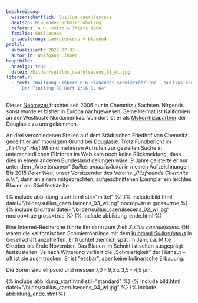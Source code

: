 ```yaml
---
beschreibung:
  wissenschaftlich: Suillus caerulescens
  deutsch: Blauender Schmierröhrling
  referenz: A.H. Smith & Thiers 1964
  familie: Suillaceae
  erlaeuterung: caerulescens = blauend
profil:
  aktualisiert: 2022-07-03
  autor_in: Wolfgang Lißner
hauptbild:
  anzeige: true
  datei: /bilder/suillus_caerulsecens_01_wl.jpg
literatur:
  - text: "Wolfgang Lißner: Ein Blauender Schmierröhrling - Suillus caerulescens in:
      Der Tintling 98 Heft 1/16 S. 64"
---
```

Dieser [Neomyzet ](Neomyzet "Glossar")fruchtet seit 2006 nur in Chemnitz / Sachsen. Nirgends sonst wurde er bisher in Europa nachgewiesen. Seine Heimat ist Kalifornien an der Westküste Nordamerikas. Von dort ist er als [Mykorrhizapartner](Mykorrhiza "Glossar") der Douglasie zu uns gekommen.

An drei verschiedenen Stellen auf dem Städtischen Friedhof von Chemnitz gedeiht er auf moosigem Grund bei Douglasie. Trotz Fundbericht im *„Tintling“ Heft 98* und mehreren Aufrufen zur gezielten Suche in unterschiedlichen Pilzforen im Web kam noch keine Rückmeldung, dass dies in einem anderen Bundesland gelungen wäre. 9 Jahre geisterte er nur unter dem „Arbeitsnamen“ *Suillus amabilis/lakei* in meinen Aufzeichnungen. Bis 2015 *Peter Welt*, unser Vorsitzender des Vereins *„Pilzfreunde Chemnitz e.V.“*, dann an einem mitgebrachten, aufgeschnittenen Exemplar ein leichtes Blauen am Stiel feststellte.

{% include abbildung_start.html stil="mittel" %}
{% include bild.html datei="/bilder/suillus_caerulsecens_03_wl.jpg" nocrop=true gross=true %}
{% include bild.html datei="/bilder/suillus_caerulsecens_02_wl.jpg" nocrop=true gross=true %}
{% include abbildung_ende.html %}

Eine Internet-Recherche führte ihn dann zum Ziel: *Suillus caerulescens*. Oft waren die kalifornischen Schmierröhrlinge mit dem [Kuhmaul *Suillus luteus*](/pilze/suillus-luteus-butter-röhrling) in Gesellschaft anzutreffen. Er fruchtet ziemlich spät im Jahr, ca. Mitte Oktober bis Ende November. Das Blauen im Schnitt ist selten ausgeprägt festzustellen. Je nach Witterung variiert die „Schmierigkeit“ der Huthaut – oft ist sie auch trocken. Er ist "essbar", aber keine kulinarische Erbauung.

Die Soren sind ellipsoid und messen 7,0 - 9,5 x 3,5 - 4,5 µm.

{% include abbildung_start.html stil="standard" %}
{% include bild.html datei="/bilder/suillus_caerulsecens_04_wl.jpg" %}
{% include abbildung_ende.html %}